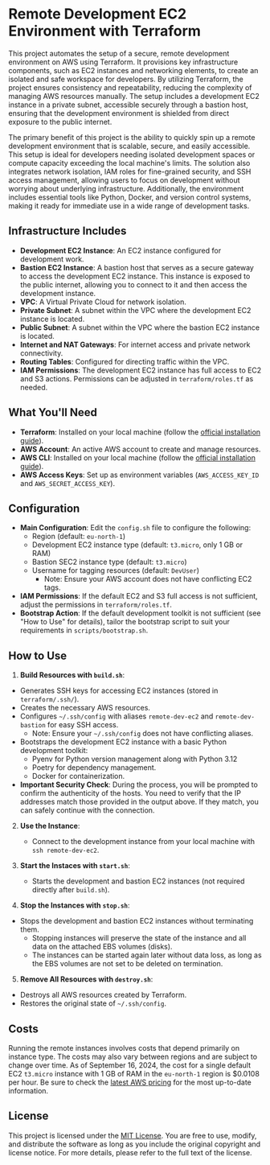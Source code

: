# Remote Development EC2 Environment with Terraform

This project automates the setup of a secure, remote development environment on AWS using Terraform. It provisions key infrastructure components, such as EC2 instances and networking elements, to create an isolated and safe workspace for developers. By utilizing Terraform, the project ensures consistency and repeatability, reducing the complexity of managing AWS resources manually. The setup includes a development EC2 instance in a private subnet, accessible securely through a bastion host, ensuring that the development environment is shielded from direct exposure to the public internet.

The primary benefit of this project is the ability to quickly spin up a remote development environment that is scalable, secure, and easily accessible. This setup is ideal for developers needing isolated development spaces or compute capacity exceeding the local machine's limits. The solution also integrates network isolation, IAM roles for fine-grained security, and SSH access management, allowing users to focus on development without worrying about underlying infrastructure. Additionally, the environment includes essential tools like Python, Docker, and version control systems, making it ready for immediate use in a wide range of development tasks.

## Infrastructure Includes

- **Development EC2 Instance**: An EC2 instance configured for development work.
- **Bastion EC2 Instance**: A bastion host that serves as a secure gateway to access the development EC2 instance. This instance is exposed to the public internet, allowing you to connect to it and then access the development instance.
- **VPC**: A Virtual Private Cloud for network isolation.
- **Private Subnet**: A subnet within the VPC where the development EC2 instance is located.
- **Public Subnet**: A subnet within the VPC where the bastion EC2 instance is located.
- **Internet and NAT Gateways**: For internet access and private network connectivity.
- **Routing Tables**: Configured for directing traffic within the VPC.
- **IAM Permissions**: The development EC2 instance has full access to EC2 and S3 actions. Permissions can be adjusted in `terraform/roles.tf` as needed.

## What You'll Need

- **Terraform**: Installed on your local machine (follow the [official installation guide](https://developer.hashicorp.com/terraform/tutorials/aws-get-started/install-cli)).
- **AWS Account**: An active AWS account to create and manage resources.
- **AWS CLI**: Installed on your local machine (follow the [official installation guide](https://docs.aws.amazon.com/cli/latest/userguide/getting-started-install.html)).
- **AWS Access Keys**: Set up as environment variables (`AWS_ACCESS_KEY_ID` and `AWS_SECRET_ACCESS_KEY`).

## Configuration

- **Main Configuration**: Edit the `config.sh` file to configure the following:
  - Region (default: `eu-north-1`)
  - Development EC2 instance type (default: `t3.micro`, only 1 GB or RAM)
  - Bastion SEC2 instance type (default: `t3.micro`)
  - Username for tagging resources (default: `DevUser`)
    - Note: Ensure your AWS account does not have conflicting EC2 tags.
- **IAM Permissions**: If the default EC2 and S3 full access is not sufficient, adjust the permissions in `terraform/roles.tf`.
- **Bootstrap Action**: If the default development toolkit is not sufficient (see "How to Use" for details), tailor the bootstrap script to suit your requirements in `scripts/bootstrap.sh`.

## How to Use

1. **Build Resources with `build.sh`**:
  - Generates SSH keys for accessing EC2 instances (stored in `terraform/.ssh/`).
  - Creates the necessary AWS resources.
  - Configures `~/.ssh/config` with aliases `remote-dev-ec2` and `remote-dev-bastion` for easy SSH access.
    - Note: Ensure your `~/.ssh/config` does not have conflicting aliases.
  - Bootstraps the development EC2 instance with a basic Python development toolkit:
    - Pyenv for Python version management along with Python 3.12
    - Poetry for dependency management.
    - Docker for containerization.
  - **Important Security Check**: During the process, you will be prompted to confirm the authenticity of the hosts. You need to verify that the IP addresses match those provided in the output above. If they match, you can safely continue with the connection.

2. **Use the Instance**:
   - Connect to the development instance from your local machine with `ssh remote-dev-ec2`.

3. **Start the Instaces with `start.sh`**:
   - Starts the development and bastion EC2 instances (not required directly after `build.sh`).

4. **Stop the Instances with `stop.sh`**:
  - Stops the development and bastion EC2 instances without terminating them.
    - Stopping instances will preserve the state of the instance and all data on the attached EBS volumes (disks).
    - The instances can be started again later without data loss, as long as the EBS volumes are not set to be deleted on termination.

5. **Remove All Resources with `destroy.sh`**:
  - Destroys all AWS resources created by Terraform.
  - Restores the original state of `~/.ssh/config`.

## Costs

Running the remote instances involves costs that depend primarily on instance type. The costs may also vary between regions and are subject to change over time. As of September 16, 2024, the cost for a single default EC2 `t3.micro` instance with 1 GB of RAM in the `eu-north-1` region is $0.0108 per hour. Be sure to check the [latest AWS pricing](https://aws.amazon.com/ec2/pricing/on-demand/) for the most up-to-date information.


## License

This project is licensed under the [MIT License](https://opensource.org/licenses/MIT). You are free to use, modify, and distribute the software as long as you include the original copyright and license notice. For more details, please refer to the full text of the license.
